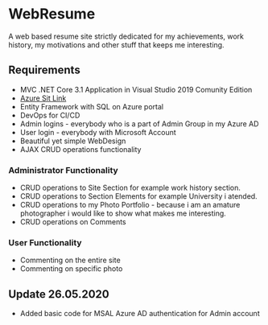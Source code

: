 # WebResume
A web based resume site strictly dedicated for my achievements, work history, my motivations and other stuff that keeps me interesting.
## Requirements
* MVC .NET Core 3.1 Application in Visual Studio 2019 Comunity Edition
* [Azure Sit Link](https://#/)
* Entity Framework with SQL on Azure portal
* DevOps for CI/CD
* Admin logins - everybody who is a part of Admin Group in my Azure AD
* User login - everybody with Microsoft Account
* Beautiful yet simple WebDesign
* AJAX CRUD operations functionality
### Administrator Functionality
* CRUD operations to Site Section for example work history section.
* CRUD operations to Section Elements for example University i atended.
* CRUD operations to my Photo Portfolio - because i am an amature photographer i would like to show what makes me interesting.
* CRUD operations on Comments
### User Functionality
* Commenting on the entire site
* Commenting on specific photo
## Update 26.05.2020
* Added basic code for MSAL Azure AD authentication for Admin account
